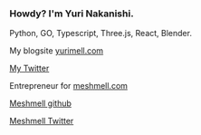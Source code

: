 ### Howdy?   I'm Yuri Nakanishi.

Python, GO, Typescript, Three.js, React, Blender.

My blogsite [yurimell.com](yurimell.com)

[My Twitter](https://twitter.com/yurinakanishi58)

Entrepreneur for [meshmell.com](meshmell.com)

[Meshmell github](https://github.com/meshmell/meshmell.com)

[Meshmell Twitter](https://twitter.com/meshmell6174)



